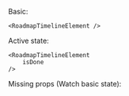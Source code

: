 Basic:

```
<RoadmapTimelineElement />
```

Active state:

```
<RoadmapTimelineElement
    isDone
/>
```

Missing props (Watch basic state):
